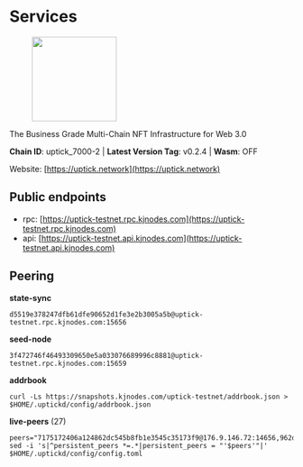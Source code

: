 # Services

<figure><img src="https://raw.githubusercontent.com/kj89/testnet_manuals/main/pingpub/logos/uptick.png" width="150" alt=""><figcaption></figcaption></figure>

The Business Grade Multi-Chain NFT Infrastructure for Web 3.0

**Chain ID**: uptick_7000-2 | **Latest Version Tag**: v0.2.4 | **Wasm**: OFF

Website: [https://uptick.network](https://uptick.network)


## Public endpoints

* rpc: [https://uptick-testnet.rpc.kjnodes.com](https://uptick-testnet.rpc.kjnodes.com)
* api: [https://uptick-testnet.api.kjnodes.com](https://uptick-testnet.api.kjnodes.com)

## Peering

**state-sync**

```
d5519e378247dfb61dfe90652d1fe3e2b3005a5b@uptick-testnet.rpc.kjnodes.com:15656
```

**seed-node**

```
3f472746f46493309650e5a033076689996c8881@uptick-testnet.rpc.kjnodes.com:15659
```

**addrbook**
```
curl -Ls https://snapshots.kjnodes.com/uptick-testnet/addrbook.json > $HOME/.uptickd/config/addrbook.json
```

**live-peers** (27)
```
peers="7175172406a124862dc545b8fb1e3545c35173f9@176.9.146.72:14656,962d620d21ce5caba3e765501dd9b309cfac234f@78.31.64.11:26356,79888e0547bfb9937e4a6f4fbdca7ccbf46cbbde@155.133.23.88:26656,af5262526a0800a29a0a7194e1488a9fa62d0005@195.3.223.208:26656,3666c65e99775b8149396fd5c781dec6a29fb13b@75.119.144.48:31656,6b5375296e81501b0db0a34a7a04f39520400214@65.108.45.200:27565,75aa14851ff12bd4825fe5679958dc278086e2b9@95.216.14.72:34656,0105e6bcc1d69031d27817110050319446101362@65.108.197.178:31656,883d6557bef1bae68c4fb569078caf0cf4c45bdd@142.132.202.50:26651,d5519e378247dfb61dfe90652d1fe3e2b3005a5b@65.109.68.190:15656,0aee682fb3453170737149203e5c23d2e0c46058@142.132.253.112:15656,7849e4320385434b0828a3e0206a3b69767393f6@65.109.91.227:26656,1c66685cbf5c8dc0a739eb57c896d35eb2eed17c@141.94.139.233:28656,40e340692ead998ad22d4c5907d4ca27ac1cdbc8@65.109.34.9:60856,b483acbcae7ccd1244f588144245e9d1124c3de5@88.99.56.200:26666,962e467376dd18f68bbab10cda5a336a1a08aa4b@65.21.134.202:26666,e8704845eaa0f3d39fcdc9c4065f3beb344384db@142.132.152.46:27656,b9d3fe835ded0b93c39befad43fb3c4964ae740f@91.195.101.100:26656,5368bc0c12a7bfd9d69ba192b06f2be97d28e7ef@185.239.209.56:31656,7a4f1c0baa2ff31c02163fb658c4eb8d119193c7@95.214.52.173:26656,0afb5ce897e69eec34fb32bf87f4a2f93f79e0b3@65.109.65.210:30656,d6aad702ecfed6c5e76e2f25dea6b921c3cd7857@154.12.242.252:31656,d8777278648d8fc93800692a8b96a7f104df4f9a@194.163.135.127:26656,821cec653e1bdcd6e0ea7db62ddc65e7dae9fc5b@190.2.136.58:26656,db09e85b73c4be1cab07f41422912ccad2aa5744@185.198.27.109:15656,8340a33a3794dfef56159f412012c16ce51d96dc@65.109.85.52:46656,f06b6a57001440bf3507ba2f09a3010f6d50080b@135.181.133.37:29656"
sed -i 's|^persistent_peers *=.*|persistent_peers = "'$peers'"|' $HOME/.uptickd/config/config.toml
```
